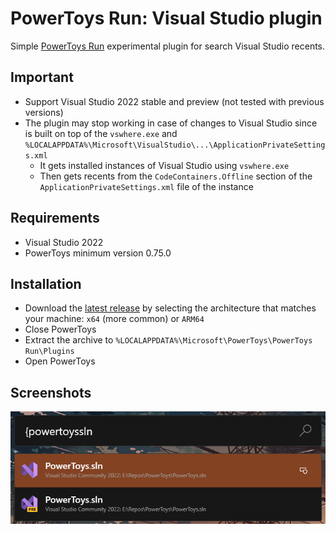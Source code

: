 # PowerToys Run: Visual Studio plugin

Simple [PowerToys Run](https://learn.microsoft.com/windows/powertoys/run) experimental plugin for search Visual Studio recents.

## Important

- Support Visual Studio 2022 stable and preview (not tested with previous versions)
- The plugin may stop working in case of changes to Visual Studio since is built on top of the `vswhere.exe` and `%LOCALAPPDATA%\Microsoft\VisualStudio\...\ApplicationPrivateSettings.xml` 
  - It gets installed instances of Visual Studio using `vswhere.exe`
  - Then gets recents from the `CodeContainers.Offline` section of the `ApplicationPrivateSettings.xml` file of the instance

## Requirements

- Visual Studio 2022
- PowerToys minimum version 0.75.0

## Installation

- Download the [latest release](https://github.com/davidegiacometti/PowerToys-Run-VisualStudio/releases/) by selecting the architecture that matches your machine: `x64` (more common) or `ARM64`
- Close PowerToys
- Extract the archive to `%LOCALAPPDATA%\Microsoft\PowerToys\PowerToys Run\Plugins`
- Open PowerToys

## Screenshots

![Plugin Manager](/images/Search.png)
